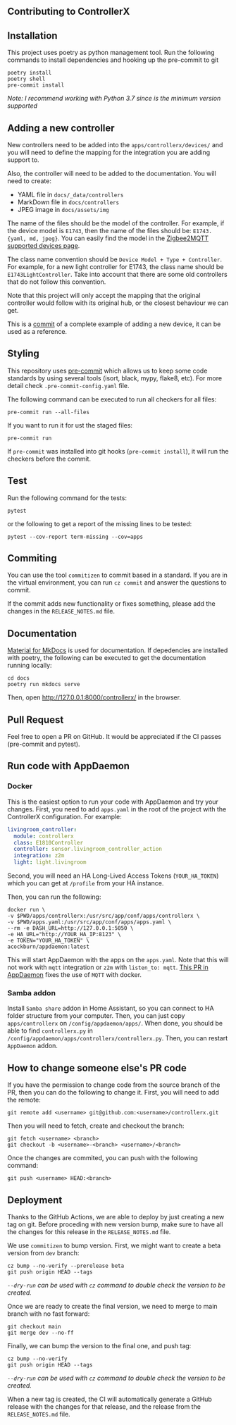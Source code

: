 ## Contributing to ControllerX

## Installation

This project uses poetry as python management tool. Run the following commands to install dependencies and hooking up the pre-commit to git

```
poetry install
poetry shell
pre-commit install
```

_Note: I recommend working with Python 3.7 since is the minimum version supported_

## Adding a new controller

New controllers need to be added into the `apps/controllerx/devices/` and you will need to define the mapping for the integration you are adding support to.

Also, the controller will need to be added to the documentation. You will need to create:

- YAML file in `docs/_data/controllers`
- MarkDown file in `docs/controllers`
- JPEG image in `docs/assets/img`

The name of the files should be the model of the controller. For example, if the device model is `E1743`, then the name of the files should be: `E1743.{yaml, md, jpeg}`. You can easily find the model in the [Zigbee2MQTT supported devices page](https://www.zigbee2mqtt.io/information/supported_devices.html).

The class name convention should be `Device Model + Type + Controller`. For example, for a new light controller for E1743, the class name should be `E1743LightController`. Take into account that there are some old controllers that do not follow this convention.

Note that this project will only accept the mapping that the original controller would follow with its original hub, or the closest behaviour we can get.

This is a [commit](https://github.com/xaviml/controllerx/commit/38ee4b03ac31bf966523cc63c0200567f912f201) of a complete example of adding a new device, it can be used as a reference.

## Styling

This repository uses [pre-commit](https://pre-commit.com/) which allows us to keep some code standards by using several tools (isort, black, mypy, flake8, etc). For more detail check `.pre-commit-config.yaml` file.

The following command can be executed to run all checkers for all files:

```shell
pre-commit run --all-files
```

If you want to run it for ust the staged files:

```shell
pre-commit run
```

If `pre-commit` was installed into git hooks (`pre-commit install`), it will run the checkers before the commit.

## Test

Run the following command for the tests:

```shell
pytest
```

or the following to get a report of the missing lines to be tested:

```shell
pytest --cov-report term-missing --cov=apps
```

## Commiting

You can use the tool `commitizen` to commit based in a standard. If you are in the virtual environment, you can run `cz commit` and answer the questions to commit.

If the commit adds new functionality or fixes something, please add the changes in the `RELEASE_NOTES.md` file.

## Documentation

[Material for MkDocs](https://squidfunk.github.io/mkdocs-material) is used for documentation. If depedencies are installed with poetry, the following can be executed to get the documentation running locally:

```shell
cd docs
poetry run mkdocs serve
```

Then, open http://127.0.0.1:8000/controllerx/ in the browser.

## Pull Request

Feel free to open a PR on GitHub. It would be appreciated if the CI passes (pre-commit and pytest).

## Run code with AppDaemon

### Docker

This is the easiest option to run your code with AppDaemon and try your changes. First, you need to add `apps.yaml` in the root of the project with the ControllerX configuration. For example:

```yaml
livingroom_controller:
  module: controllerx
  class: E1810Controller
  controller: sensor.livingroom_controller_action
  integration: z2m
  light: light.livingroom
```

Second, you will need an HA Long-Lived Access Tokens (`YOUR_HA_TOKEN`) which you can get at `/profile` from your HA instance.

Then, you can run the following:

```shell
docker run \
-v $PWD/apps/controllerx:/usr/src/app/conf/apps/controllerx \
-v $PWD/apps.yaml:/usr/src/app/conf/apps/apps.yaml \
--rm -e DASH_URL=http://127.0.0.1:5050 \
-e HA_URL="http://YOUR_HA_IP:8123" \
-e TOKEN="YOUR_HA_TOKEN" \
acockburn/appdaemon:latest
```

This will start AppDaemon with the apps on the `apps.yaml`. Note that this will not work with `mqtt` integration or `z2m` with `listen_to: mqtt`. [This PR in AppDaemon](https://github.com/AppDaemon/appdaemon/pull/1454) fixes the use of `MQTT` with docker.

### Samba addon

Install `Samba share` addon in Home Assistant, so you can connect to HA folder structure from your computer. Then, you can just copy `apps/controllerx` on `/config/appdaemon/apps/`. When done, you should be able to find `controllerx.py` in `/config/appdaemon/apps/controllerx/controllerx.py`. Then, you can restart `AppDaemon` addon.

## How to change someone else's PR code

If you have the permission to change code from the source branch of the PR, then you can do the following to change it. First, you will need to add the remote:

```shell
git remote add <username> git@github.com:<username>/controllerx.git
```

Then you will need to fetch, create and checkout the branch:

```shell
git fetch <username> <branch>
git checkout -b <username>-<branch> <username>/<branch>
```

Once the changes are commited, you can push with the following command:

```shell
git push <username> HEAD:<branch>
```

## Deployment

Thanks to the GitHub Actions, we are able to deploy by just creating a new tag on git. Before proceding with new version bump, make sure to have all the changes for this release in the `RELEASE_NOTES.md` file.

We use `commitizen` to bump version. First, we might want to create a beta version from `dev` branch:

```shell
cz bump --no-verify --prerelease beta
git push origin HEAD --tags
```

_`--dry-run` can be used with `cz` command to double check the version to be created._

Once we are ready to create the final version, we need to merge to main branch with no fast forward:

```shell
git checkout main
git merge dev --no-ff
```

Finally, we can bump the version to the final one, and push tag:

```shell
cz bump --no-verify
git push origin HEAD --tags
```

_`--dry-run` can be used with `cz` command to double check the version to be created._

When a new tag is created, the CI will automatically generate a GitHub release with the changes for that release, and the release from the `RELEASE_NOTES.md` file.
